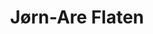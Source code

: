 ---
title: Jørn-Are Flaten
img: /images/authors/jaf.png
description: Utviklingsleiar eFormidling og ELMA.
author_id: jorn-are_flaten
---